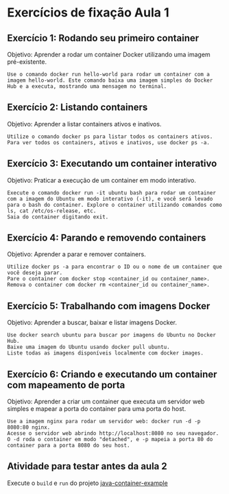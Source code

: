 # Exercícios de fixação Aula 1

## Exercício 1: Rodando seu primeiro container

Objetivo: Aprender a rodar um container Docker utilizando uma imagem pré-existente.

    Use o comando docker run hello-world para rodar um container com a imagem hello-world. Este comando baixa uma imagem simples do Docker Hub e a executa, mostrando uma mensagem no terminal.

## Exercício 2: Listando containers

Objetivo: Aprender a listar containers ativos e inativos.

    Utilize o comando docker ps para listar todos os containers ativos.
    Para ver todos os containers, ativos e inativos, use docker ps -a.

## Exercício 3: Executando um container interativo

Objetivo: Praticar a execução de um container em modo interativo.

    Execute o comando docker run -it ubuntu bash para rodar um container com a imagem do Ubuntu em modo interativo (-it), e você será levado para o bash do container. Explore o container utilizando comandos como ls, cat /etc/os-release, etc.
    Saia do container digitando exit.

## Exercício 4: Parando e removendo containers

Objetivo: Aprender a parar e remover containers.

    Utilize docker ps -a para encontrar o ID ou o nome de um container que você deseja parar.
    Pare o container com docker stop <container_id ou container_name>.
    Remova o container com docker rm <container_id ou container_name>.

## Exercício 5: Trabalhando com imagens Docker

Objetivo: Aprender a buscar, baixar e listar imagens Docker.

    Use docker search ubuntu para buscar por imagens do Ubuntu no Docker Hub.
    Baixe uma imagem do Ubuntu usando docker pull ubuntu.
    Liste todas as imagens disponíveis localmente com docker images.

## Exercício 6: Criando e executando um container com mapeamento de porta

Objetivo: Aprender a criar um container que executa um servidor web simples e mapear a porta do container para uma porta do host.

    Use a imagem nginx para rodar um servidor web: docker run -d -p 8080:80 nginx.
    Acesse o servidor web abrindo http://localhost:8080 no seu navegador. O -d roda o container em modo "detached", e -p mapeia a porta 80 do container para a porta 8080 do seu host.

## Atividade para testar antes da aula 2 

Execute o `build` e `run` do projeto [java-container-example](https://github.com/lucassc/java-container-example?tab=readme-ov-file#build-e-run)

